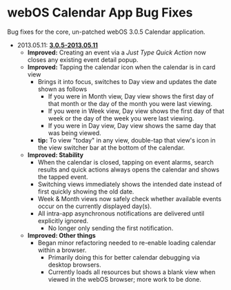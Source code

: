 webOS Calendar App Bug Fixes
============================
Bug fixes for the core, un-patched webOS 3.0.5 Calendar application.


+ 2013.05.11: [__3.0.5-2013.05.11__](https://raw.github.com/iskitz/webOS/public/calendar/app.updates/calendar.3.0.11007.2013.05.11.iskitz.bug.fixes.patch)
   + __Improved:__ Creating an event via a _Just Type Quick Action_ now closes any existing event detail popup.
   + __Improved:__ Tapping the calendar icon when the calendar is in card view
      + Brings it into focus, switches to Day view and updates the date shown as follows
         + If you were in Month view, Day view shows the first day of that month or the day of the month you were last viewing.
         + If you were in Week  view, Day view shows the first day of that week or the day of the week you were last viewing.
         + If you were in Day   view, Day view shows the same day that was being viewed.
      + __tip:__ To view "today" in any view, double-tap that view's icon in the view switcher bar at the bottom of the calendar.
   + __Improved: Stability__
      + When the calendar is closed, tapping on event alarms, search results and quick actions always opens the calendar and shows the tapped event.
      + Switching views immediately shows the intended date instead of first quickly showing the old date.
      + Week & Month views now safely check whether available events occur on the currently displayed day(s).
      + All intra-app asynchronous notifications are delivered until explicitly ignored.
         + No longer only sending the first notification.
   + __Improved: Other things__
      + Began minor refactoring needed to re-enable loading calendar within a browser.
         + Primarily doing this for better calendar debugging via desktop browsers.
         + Currently loads all resources but shows a blank view when viewed in the webOS browser; more work to be done.
